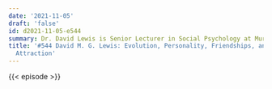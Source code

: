 ```yaml
---
date: '2021-11-05'
draft: 'false'
id: d2021-11-05-e544
summary: Dr. David Lewis is Senior Lecturer in Social Psychology at Murdoch University.
title: '#544 David M. G. Lewis: Evolution, Personality, Friendships, and Physical
  Attraction'
---
```

{{< episode >}}
